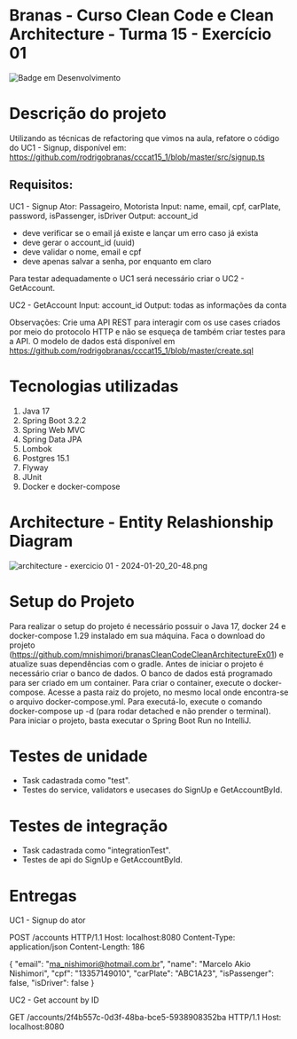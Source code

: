 # Branas - Curso Clean Code e Clean Architecture - Turma 15 - Exercício 01

![Badge em Desenvolvimento](http://img.shields.io/static/v1?label=STATUS&message=EM%20DESENVOLVIMENTO&color=GREEN&style=for-the-badge)

# Descrição do projeto
Utilizando as técnicas de refactoring que vimos na aula, refatore o código do UC1 - Signup, disponível em:
https://github.com/rodrigobranas/cccat15_1/blob/master/src/signup.ts

## Requisitos:
UC1 - Signup
Ator: Passageiro, Motorista
Input: name, email, cpf, carPlate, password, isPassenger, isDriver
Output: account_id

* deve verificar se o email já existe e lançar um erro caso já exista
* deve gerar o account_id (uuid)
* deve validar o nome, email e cpf
* deve apenas salvar a senha, por enquanto em claro

Para testar adequadamente o UC1 será necessário criar o UC2 - GetAccount.

UC2 - GetAccount
Input: account_id
Output: todas as informações da conta

Observações:
Crie uma API REST para interagir com os use cases criados por meio do protocolo HTTP e não se esqueça de também criar testes para a API.
O modelo de dados está disponível em https://github.com/rodrigobranas/cccat15_1/blob/master/create.sql


# Tecnologias utilizadas
1. Java 17
2. Spring Boot 3.2.2
3. Spring Web MVC
4. Spring Data JPA
5. Lombok
6. Postgres 15.1
7. Flyway
8. JUnit
9. Docker e docker-compose


# Architecture - Entity Relashionship Diagram

![architecture - exercicio 01 - 2024-01-20_20-48.png](..%2F..%2F..%2F..%2F..%2F..%2FDownloads%2FBranas%2Farchitecture%20-%20exercicio%2001%20-%202024-01-20_20-48.png)

# Setup do Projeto

Para realizar o setup do projeto é necessário possuir o Java 17, docker 24 e docker-compose 1.29 instalado em sua máquina.
Faca o download do projeto (https://github.com/mnishimori/branasCleanCodeCleanArchitectureEx01) e atualize suas dependências com o gradle.
Antes de iniciar o projeto é necessário criar o banco de dados. O banco de dados está programado para ser criado em um container.
Para criar o container, execute o docker-compose.
Acesse a pasta raiz do projeto, no mesmo local onde encontra-se o arquivo docker-compose.yml. Para executá-lo, execute o comando docker-compose up -d (para rodar detached e não prender o terminal).
Para iniciar o projeto, basta executar o Spring Boot Run no IntelliJ.

# Testes de unidade

* Task cadastrada como "test".
* Testes do service, validators e usecases do SignUp e GetAccountById.

# Testes de integração

* Task cadastrada como "integrationTest".
* Testes de api do SignUp e GetAccountById.

# Entregas

UC1 - Signup do ator

POST /accounts HTTP/1.1
Host: localhost:8080
Content-Type: application/json
Content-Length: 186

{
"email": "ma_nishimori@hotmail.com.br",
"name": "Marcelo Akio Nishimori",
"cpf": "13357149010",
"carPlate": "ABC1A23",
"isPassenger": false,
"isDriver": false
}

UC2 - Get account by ID

GET /accounts/2f4b557c-0d3f-48ba-bce5-5938908352ba HTTP/1.1
Host: localhost:8080
